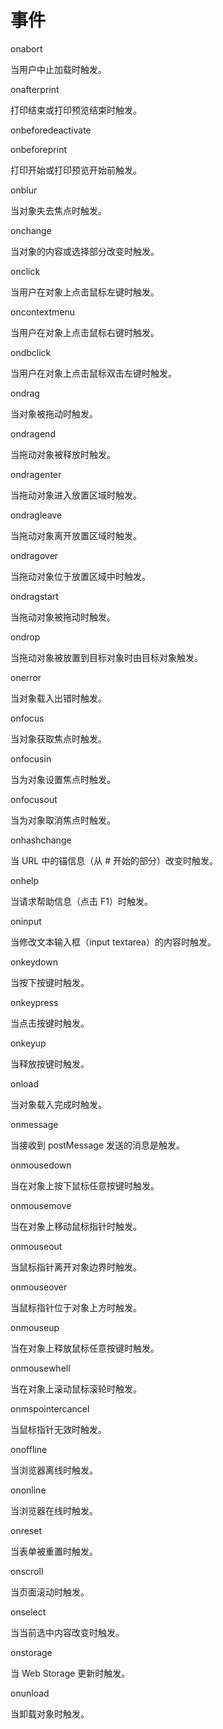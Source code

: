 事件
===

onabort

当用户中止加载时触发。

onafterprint

打印结束或打印预览结束时触发。

onbeforedeactivate

onbeforeprint

打印开始或打印预览开始前触发。

onblur

当对象失去焦点时触发。

onchange

当对象的内容或选择部分改变时触发。

onclick

当用户在对象上点击鼠标左键时触发。

oncontextmenu

当用户在对象上点击鼠标右键时触发。

ondbclick

当用户在对象上点击鼠标双击左键时触发。

ondrag

当对象被拖动时触发。

ondragend

当拖动对象被释放时触发。

ondragenter

当拖动对象进入放置区域时触发。

ondragleave

当拖动对象离开放置区域时触发。

ondragover

当拖动对象位于放置区域中时触发。

ondragstart

当拖动对象被拖动时触发。

ondrop

当拖动对象被放置到目标对象时由目标对象触发。

onerror

当对象载入出错时触发。

onfocus

当对象获取焦点时触发。

onfocusin

当为对象设置焦点时触发。

onfocusout

当为对象取消焦点时触发。

onhashchange

当 URL 中的锚信息（从 # 开始的部分）改变时触发。

onhelp

当请求帮助信息（点击 F1）时触发。

oninput

当修改文本输入框（input textarea）的内容时触发。

onkeydown

当按下按键时触发。

onkeypress

当点击按键时触发。

onkeyup

当释放按键时触发。

onload

当对象载入完成时触发。

onmessage

当接收到 postMessage 发送的消息是触发。

onmousedown

当在对象上按下鼠标任意按键时触发。

onmousemove

当在对象上移动鼠标指针时触发。

onmouseout

当鼠标指针离开对象边界时触发。

onmouseover

当鼠标指针位于对象上方时触发。

onmouseup

当在对象上释放鼠标任意按键时触发。

onmousewhell

当在对象上滚动鼠标滚轮时触发。

onmspointercancel

当鼠标指针无效时触发。

onoffline

当浏览器离线时触发。

ononline

当浏览器在线时触发。

onreset

当表单被重置时触发。

onscroll

当页面滚动时触发。

onselect

当当前选中内容改变时触发。

onstorage

当 Web Storage 更新时触发。

onunload

当卸载对象时触发。
